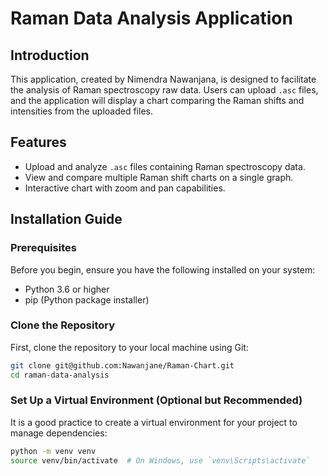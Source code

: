 # Raman Data Analysis Application

## Introduction
This application, created by Nimendra Nawanjana, is designed to facilitate the analysis of Raman spectroscopy raw data. 
Users can upload `.asc` files, and the application will display a chart comparing the Raman shifts and intensities from the uploaded files.

## Features
- Upload and analyze `.asc` files containing Raman spectroscopy data.
- View and compare multiple Raman shift charts on a single graph.
- Interactive chart with zoom and pan capabilities.

## Installation Guide

### Prerequisites
Before you begin, ensure you have the following installed on your system:
- Python 3.6 or higher
- pip (Python package installer)

### Clone the Repository
First, clone the repository to your local machine using Git:

```bash
git clone git@github.com:Nawanjane/Raman-Chart.git
cd raman-data-analysis
```

### Set Up a Virtual Environment (Optional but Recommended)
It is a good practice to create a virtual environment for your project to manage dependencies:
```bash
python -m venv venv
source venv/bin/activate  # On Windows, use `venv\Scripts\activate`
```





